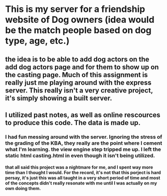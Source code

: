 # This is my server for a friendship website of Dog owners (idea would be the match people based on dog type, age, etc.)
## the idea is to be able to add dog actors on the add dog actors page and for them to show up on the casting page. Much of this assignment is really just me playing around with the express server. This really isn't a very creative project, it's simply showing a built server.
## I utilized past notes, as well as online rescources to produce this code. The data is made up. 
### I had fun messing around with the server. Ignoring the stress of the grading of the KBA, they really are the point where I cement what I'm learning. the view engine step tripped me up. I left the static html casting.html in even though it isn't being utilized. 
#### that all said this project was a nightmare for me, and I spent way more time than I thought I would. For the record, it's not that this porject is hard persay, it's just this was all taught in a very short period of time and most of the concepts didn't really resonate with me until I was actually on my own doing them. 